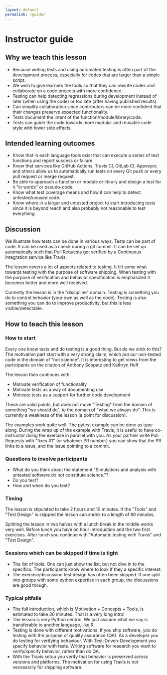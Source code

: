 ```yaml
---
layout: default
permalink: /guide/
---
```


# Instructor guide

## Why we teach this lesson

- Because writing tests and using automated testing is often part
  of the development process, especially for codes that are larger than
  a simple script.
- We wish to give learners the tools so that they can rewrite codes and
  collaborate on a code projects with more confidence.
- Testing can help detecting regressions during development instead of later
  (when using the code) or too late (after having published results).
- Can simplify collaboration since contributors can be more confident that
  their changes preserve expected functionality.
- Tests document the intent of the function/module/library/code.
- Tests can guide the code towards more modular and reusable code style with
  fewer side effects.


## Intended learning outcomes

- Know that in each language tools exist that can execute a series of test functions
  and report success or failure.
- Know that services like GitHub Actions, Travis CI, GitLab CI, Appveyor, and others
  allow us to automatically run tests on every Git push or every pull request or merge request.
- Be able to approach a function or module or library and design a test for it "in words"
  or pseudo-code.
- Know what test coverage means and how it can help to detect untested/unused code.
- Know where in a larger and untested project to start introducing tests since it is beyond
  reach and also probably not reasonable to test everything.


## Discussion

We illustrate how tests can be done in various ways. Tests can be part
of code.  It can be used as a check during a git commit. It can be set
up automatically such that Pull Requests get verified by a Continuous
Integration service like Travis.

The lesson covers a lot of aspects related to testing. It tilt some what
towards testing with the purpose of software shipping. When testing with
the purpose of verification and behavior specification is emphasized it
becomes better and more well received.

Currently the lesson is in the "discipline" domain. Testing is
something you do to control behavior (your own as well as the code). 
Testing is also something you can do to improve productivity, but this 
is less visible/detectable.


## How to teach this lesson

### How to start
Every one know tests and do testing is a good thing. But do we stick to
this? The motivation part start with a very strong claim, which put our
non-tested code in the domain of "not science". It is interesting to get
views from the participants on the citation of Anthony Scopatz and 
Kathryn Huff.

The lesson then continues with:
- Motivate verification of functionality
- Motivate tests as a way of documenting use
- Motivate tests as a support for further code development

These are valid points, but does not move "Testing" from the domain of
something "we should do", to the domain of "what we always do". This is
currently a weakness of the lesson (a point for discussion).

The examples work quite well. The pytest example can be done as type
along. During the wrap up of the example with Travis, it is useful to
have co-instructor doing the exercise in parallel with you. As your
partner write Pull Requests with "fixes #1" (or whatever PR number) you
can show that the PR links to a issue, and the issue pointing to a
commit.

### Questions to involve participants
* What do you think about the statement "Simulations and analysis with
  untested software do not constitute science."?
* Do you test?
* How and when do you test?

### Timing
The lesson is stipulated to take 2 hours and 10 minutes. If the "Tools"
and "Test Design" is skipped the lesson can shrink to a length of 90
minutes.

Splitting the lesson in two halves with a lunch break in the middle
works very well. Before lunch you have on hour introduction and the two
first exercises. After lunch you continue with "Automatic testing with 
Travis" and "Test Design".

### Sessions which can be skipped if time is tight
* The list of tools. One can just show the list, but not dive in to the
  specifics. The participants know where to look if they a specific
  interest.
* The exercise/discussion test design has often been skipped. If one split into
  groups with some python expertise in each group, the discussions are good though.

### Typical pitfalls
* The full introduction, which is Motivation + Concepts + Tools, is
  estimated to take 30 minutes. That is a very long intro!
* The lesson is very Python centric. We just assume what we say is
  transferable to another language, like R.
* Testing is done with different motivations. If you ship software, you
  do testing with the purpose of quality assurance (QA). As a developer
    you do testing for verifying behaviour. With
    Test-Driven-Development you specify behavior with tests. Writing
    software for research you want to verify/specify behavior, rather
    than do QA. 
* With the Travis setup you verify that behavior is preserved across
  versions and platforms. The motivation for using Travis is not
  necessarily for shipping software. 
